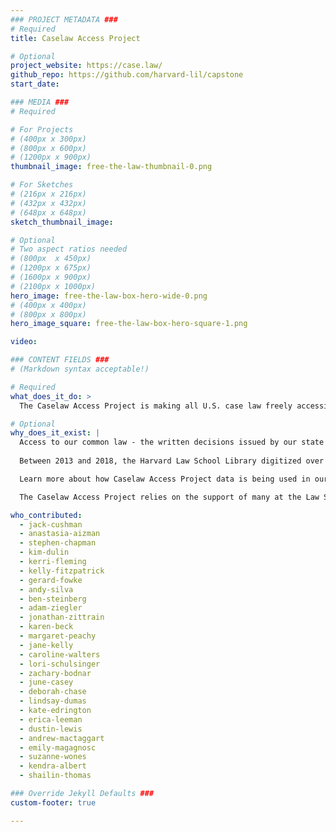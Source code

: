 ```yaml
---
### PROJECT METADATA ###
# Required
title: Caselaw Access Project

# Optional
project_website: https://case.law/
github_repo: https://github.com/harvard-lil/capstone
start_date:

### MEDIA ###
# Required

# For Projects
# (400px x 300px)
# (800px x 600px)
# (1200px x 900px)
thumbnail_image: free-the-law-thumbnail-0.png

# For Sketches
# (216px x 216px)
# (432px x 432px)
# (648px x 648px)
sketch_thumbnail_image:

# Optional
# Two aspect ratios needed
# (800px  x 450px)
# (1200px x 675px)
# (1600px x 900px)
# (2100px x 1000px)
hero_image: free-the-law-box-hero-wide-0.png
# (400px x 400px)
# (800px x 800px)
hero_image_square: free-the-law-box-hero-square-1.png

video:

### CONTENT FIELDS ###
# (Markdown syntax acceptable!)

# Required
what_does_it_do: >
  The Caselaw Access Project is making all U.S. case law freely accessible online. With the Caselaw Access Project API (CAPAPI) and bulk data service, we can share 40 million pages of published U.S. court cases.

# Optional
why_does_it_exist: |
  Access to our common law - the written decisions issued by our state and federal courts - supports equality and enables innovation in legal services.
  
  Between 2013 and 2018, the Harvard Law School Library digitized over 40 million pages of U.S. court decisions in collaboration with legal startup Ravel Law, transforming them into a dataset of over 6.4 million cases that represent 360 years of U.S. legal history. The Caselaw Access Project API (CAPAPI) and bulk data service put this important dataset within the reach of researchers, members of the legal community, and the general public. 

  Learn more about how Caselaw Access Project data is being used in our [Gallery](https://case.law/gallery/) and [CAP Examples](https://github.com/harvard-lil/cap-examples) repository on GitHub.

  The Caselaw Access Project relies on the support of many at the Law School Library, the Law School and from across the University. We also express our deepest appreciation for the brilliant advice and extraordinary efforts of [Jeffrey P. Cunard](http://www.debevoise.com/jeffreycunard), [Maxine Sharavsky](http://www.debevoise.com/maxinesharavsky) and their colleagues [Michael Gillespie](http://www.debevoise.com/michaelgillespie), [Sarah A.W. Fitts](http://www.debevoise.com/sarahfitts) and [Robert Williams, Jr.](http://www.debevoise.com/robertwilliams) at [Debevoise & Plimpton](http://www.debevoise.com/), [Henry B. Gutman](http://www.stblaw.com/our-team/news/henry-b-gutman) and colleagues at [Simpson Thacher & Bartlett LLP](http://www.stblaw.com/), and [Jonathan H. Hulbert](http://ogc.harvard.edu/people/jonathan-h-hulbert) and his fellow members of the Office of the General Counsel.

who_contributed:
  - jack-cushman
  - anastasia-aizman
  - stephen-chapman
  - kim-dulin
  - kerri-fleming
  - kelly-fitzpatrick
  - gerard-fowke
  - andy-silva
  - ben-steinberg
  - adam-ziegler
  - jonathan-zittrain
  - karen-beck
  - margaret-peachy
  - jane-kelly
  - caroline-walters
  - lori-schulsinger
  - zachary-bodnar
  - june-casey
  - deborah-chase
  - lindsay-dumas
  - kate-edrington
  - erica-leeman
  - dustin-lewis
  - andrew-mactaggart
  - emily-magagnosc
  - suzanne-wones
  - kendra-albert
  - shailin-thomas

### Override Jekyll Defaults ###
custom-footer: true

---
```

